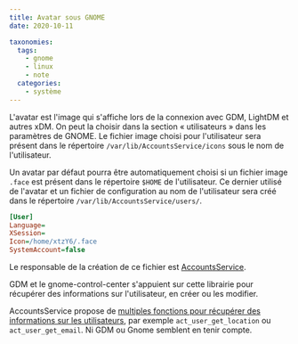 ```yaml
---
title: Avatar sous GNOME
date: 2020-10-11

taxonomies:
  tags:
    - gnome
    - linux
    - note
  categories:
    - système
---
```

L'avatar est l'image qui s'affiche lors de la connexion avec GDM, LightDM et autres xDM. On peut la choisir dans la section « utilisateurs » dans les paramètres de GNOME. Le fichier image choisi pour l'utilisateur sera présent dans le répertoire `/var/lib/AccountsService/icons` sous le nom de l'utilisateur.

Un avatar par défaut pourra être automatiquement choisi si un fichier image `.face` est présent dans le répertoire `$HOME` de l'utilisateur. Ce dernier utilisé de l'avatar et un fichier de configuration au nom de l'utilisateur sera créé dans le répertoire `/var/lib/AccountsService/users/`.

```ini
[User]
Language=
XSession=
Icon=/home/xtzY6/.face
SystemAccount=false
```

Le responsable de la création de ce fichier est [AccountsService](https://cgit.freedesktop.org/accountsservice/tree/).

GDM et le gnome-control-center s'appuient sur cette librairie pour récupérer des informations sur l'utilisateur, en créer ou les modifier.

AccountsService propose de [multiples fonctions pour récupérer des informations sur les utilisateurs](https://cgit.freedesktop.org/accountsservice/tree/src/libaccountsservice/act-user.h), par exemple `act_user_get_location` ou `act_user_get_email`. Ni GDM ou Gnome semblent en tenir compte.